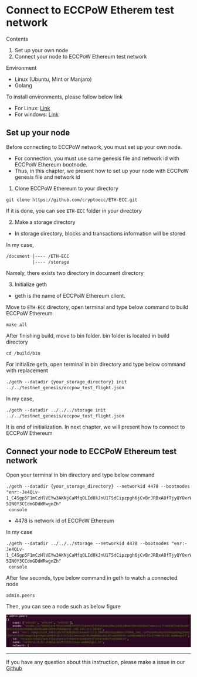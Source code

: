 # Connect to ECCPoW Etherem test network

Contents

1. Set up your own node
2. Connect your node to ECCPoW Ethereum test network

Environment

- Linux (Ubuntu, Mint or Manjaro)
- Golang

To install environments, please follow below link

- For Linux: [Link](https://github.com/cryptoecc/ETH-ECC/blob/master/docs/eccpow%20windows%20instuction/Windows%20install%20instruction.md#4-%EB%A6%AC%EB%88%85%EC%8A%A4-%EC%83%81%EC%97%90%EC%84%9C-%EC%8B%A4%ED%96%89-%ED%99%98%EA%B2%BD-%EC%84%A4%EC%A0%95)
- For windows: [Link](https://github.com/cryptoecc/ETH-ECC/blob/master/docs/eccpow%20windows%20instuction/Windows%20install%20instruction.md)

## Set up your node

Before connecting to ECCPoW network, you must set up your own node.

- For connection, you must use same genesis file and network id with ECCPoW Ethereum bootnode.
- Thus, in this chapter, we present how to set up your node with ECCPoW genesis file and network id

1. Clone ECCPoW Ethereum to your directory

```
git clone https://github.com/cryptoecc/ETH-ECC.git
```

If it is done, you can see `ETH-ECC` folder in your directory

2. Make a storage directory 

- In storage directory, blocks and transactions information will be stored

In my case,

```
/document |---- /ETH-ECC
          |---- /storage		  
```

Namely, there exists two directory in document directory

3. Initialize geth

- geth is the name of ECCPoW Ethereum client.

Move to `ETH-ECC` directory, open terminal and type below command to build ECCPoW Ethereum

```
make all
```

After finishing build, move to bin folder. bin folder is located in build directory

```
cd /build/bin
```

For initialize geth, open terminal in bin directory and type below command with replacement

```
./geth --datadir {your_storage_directory} init ../../testnet_genesis/eccpow_test_flight.json
```

In my case,

```
./geth --datadir ../../../storage init ../../testnet_genesis/eccpow_test_flight.json
```

It is end of initialization. In next chapter, we will present how to connect to ECCPoW Ethereum

## Connect your node to ECCPoW Ethereum test network

Open your terminal in bin directory and type below command

```
./geth --datadir {your_storage_directory} --networkid 4478 --bootnodes "enr:-Je4QLv-1_C4Sgp5F1mCzHlVEYw3AKNjCaMfqOLId8kJnU1TSdCipzpgh6jCvBrJRBxA8fTjyQYOxrW4MQJO7HC2vYsBg2V0aMfGhHHGzwGAgmlkgnY0gmlwhKwaEHiJc2VjcDI1NmsxoQN0iQcGjJctdsDHpbHh_oTrnbe_uGlWw5sODYVHxfy-5IN0Y3CCdmGDdWRwgnZh"
 console
```

- 4478 is network id of ECCPoW Ethereum

In my case

```
./geth --datadir ../../../storage --networkid 4478 --bootnodes "enr:-Je4QLv-1_C4Sgp5F1mCzHlVEYw3AKNjCaMfqOLId8kJnU1TSdCipzpgh6jCvBrJRBxA8fTjyQYOxrW4MQJO7HC2vYsBg2V0aMfGhHHGzwGAgmlkgnY0gmlwhKwaEHiJc2VjcDI1NmsxoQN0iQcGjJctdsDHpbHh_oTrnbe_uGlWw5sODYVHxfy-5IN0Y3CCdmGDdWRwgnZh"
 console
```

After few seconds, type below command in geth to watch a connected node

```
admin.peers
```

Then, you can see a node such as below figure

![connecntion](./img/connecntion.png)

---

If you have any question about this instruction, please make a issue in our [Github](https://github.com/cryptoecc/ETH-ECC)

